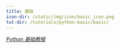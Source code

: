 ```yaml
---
title: 基础
icon-dir: /static/img/icon/basic_icon.png
tut-dir: /tutorials/python-basic/basic/
---
```

[*Python 基础教程*](/tutorials/python-basic/basic/)
